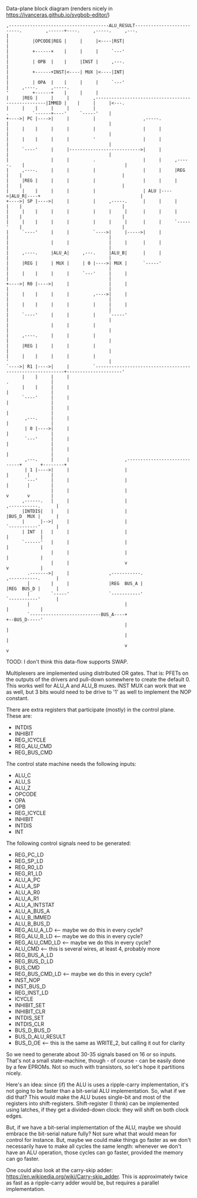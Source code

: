 Data-plane block diagram (renders nicely in https://ivanceras.github.io/svgbob-editor/)


```
,--------------------------------------ALU_RESULT--------------------------.         ,------+----.     ,-----.     ,---.
|                                                                          |         |OPCODE|REG |     |     |<----|RST|
|                                                                          |         +------+    |     |     |     `---'
|                                                                          |         | OPB  |    |     |INST |     ,---.
|                                                                          |         +------+INST|<----| MUX |<----|INT|
|                                                                          |         | OPA  |    |     |     |     `---'
|     ,----.     ,-----.                                                   '         +------+    |     |     |
|     |REG |     |     |         ,---------------------------------------------------|IMMED |    |     |     |<---.
|     |    |     |     |         |                                         .         `------+----'     `-----'    |
+---->| PC |---->|     |         |                  ,-----.                |                                      |
|     |    |     |     |         |                  |     |                |                                      |
|     |    |     |     |         '                  |     |                |                                      |
|     `----'     |     |--------------------------->|     |                |                                      |
|                |     |         .                  |     |     ,-----.    |                                      |
|     ,----.     |     |         |                  |     |     |REG  |    |                                      |
|     |REG |     |     |         |                  |     |     |     |    |                                      |
|     |    |     |     |         |                  | ALU |---->|ALU_R|----+                                      |
+---->| SP |---->|     |         |     ,-----.      |     |     |     |    |                                      |
|     |    |     |     |         |     |     |      |     |     |     |    |                                      |
|     |    |     |     |         |     |     |      |     |     `-----'    |                                      |
|     `----'     |     |         `---->|     |----->|     |                |                                      |
|                |     |               |     |      |     |                |                                      |
|     ,----.     |ALU_A|     ,---.     |ALU_B|      |     |                |                                      |
|     |REG |     | MUX |     | 0 |---->| MUX |      `-----'                |                                      |
|     |    |     |     |     `---'     |     |                             |                                      |
+---->| R0 |---->|     |               |     |                             |                                      |
|     |    |     |     |         ,---->|     |                             |                                      |
|     |    |     |     |         |     |     |                             |                                      |
|     `----'     |     |         |     `-----'                             |                                      |
|                |     |         |                                         |                                      |
|     ,----.     |     |         |                                         |                                      |
|     |REG |     |     |         |                                         |                                      |
|     |    |     |     |         |                                         '                                      |
`---->| R1 |---->|     |         `----------------------------------------------------------+---------------------'
      |    |     |     |                                                   .                |
      |    |     |     |                                                   |                |
      `----'     |     |                                                   |                |
                 |     |                                                   |                |
       ,---.     |     |                                                   |                |
       | 0 |---->|     |                                                   |                |
       `---'     |     |                                                   |                |
                 |     |                                                   |                |
       ,---.     |     |                     ,-----------------------------+       +--------+
       | 1 |---->|     |                     |                             |       |        |
       `---'     |     |                     |                             |       |        |
                 |     |                     |                             v       v        |
      ,------.   |     |                     |                           ,-----------.      |
      |INTDIS|   |     |                     |                           |BUS_D  MUX |      |
      |      |-->|     |                     |                           `-----------'      |
      | INT  |   |     |                     |                                 |            |
      `------'   |     |                     |                                 |            |
                 |     |                     |                                 |            |
                 |     |                     v                                 v            |
        .------->|     |               ,-----------.                     ,-----------.      |
        |        |     |               |REG  BUS_A |                     |REG  BUS_D |      |
        |        `-----'               `-----------'                     `-----------'      |
        |                                    |                                 |            |
        `---------------------------BUS_A----+                                 +--BUS_D-----'
                                             |                                 |
                                             |                                 |
                                             v                                 v

```
TOOD: I don't think this data-flow supports SWAP.

Multiplexers are implemented using distributed OR gates. That is: PFETs on the outputs of the drivers and pull-down somewhere to create the default 0. This works well for ALU_A and ALU_B muxes. INST MUX can work that we as well, but 3 bits would need to be drive to '1' as well to implement the NOP constant.

There are extra registers that participate (mostly) in the control plane. These are:

- INTDIS
- INHIBIT
- REG_ICYCLE
- REG_ALU_CMD
- REG_BUS_CMD

The control state machine needs the following inputs:
- ALU_C
- ALU_S
- ALU_Z
- OPCODE
- OPA
- OPB
- REG_ICYCLE
- INHIBIT
- INTDIS
- INT

The following control signals need to be generated:

- REG_PC_LD
- REG_SP_LD
- REG_R0_LD
- REG_R1_LD
- ALU_A_PC
- ALU_A_SP
- ALU_A_R0
- ALU_A_R1
- ALU_A_INTSTAT
- ALU_A_BUS_A
- ALU_B_IMMED
- ALU_B_BUS_D
- REG_ALU_A_LD   <-- maybe we do this in every cycle?
- REG_ALU_B_LD   <-- maybe we do this in every cycle?
- REG_ALU_CMD_LD <-- maybe we do this in every cycle?
- ALU_CMD        <-- this is several wires, at least 4, probably more
- REG_BUS_A_LD
- REG_BUS_D_LD
- BUS_CMD
- REG_BUS_CMD_LD <-- maybe we do this in every cycle?
- INST_NOP
- INST_BUS_D
- REG_INST_LD
- ICYCLE
- INHIBIT_SET
- INHIBIT_CLR
- INTDIS_SET
- INTDIS_CLR
- BUS_D_BUS_D
- BUS_D_ALU_RESULT
- BUS_D_OE       <-- this is the same as WRITE_2, but calling it out for clarity


So we need to generate about 30-35 signals based on 16 or so inputs. That's not a small state-machine, though - of course - can be easily done by a few EPROMs. Not so much with transistors, so let's hope it partitions nicely.

Here's an idea: since (if) the ALU is uses a ripple-carry implementation, it's not going to be faster than a bit-serial ALU implementation. So, what if we did that? This would make the ALU buses single-bit and most of the registers into shift-registers. Shift-register (I think) can be implemented using latches, if they get a divided-down clock: they will shift on both clock edges.

But, if we have a bit-serial implementation of the ALU, maybe we should embrace the bit-serial nature fully? Not sure what that would mean for control for instance. But, maybe we could make things go faster as we don't necessarily have to make all cycles the same length: whenever we don't have an ALU operation, those cycles can go faster, provided the memory can go faster.

One could also look at the carry-skip adder: https://en.wikipedia.org/wiki/Carry-skip_adder. This is approximately twice as fast as a ripple-carry adder would be, but requires a parallel implementation.